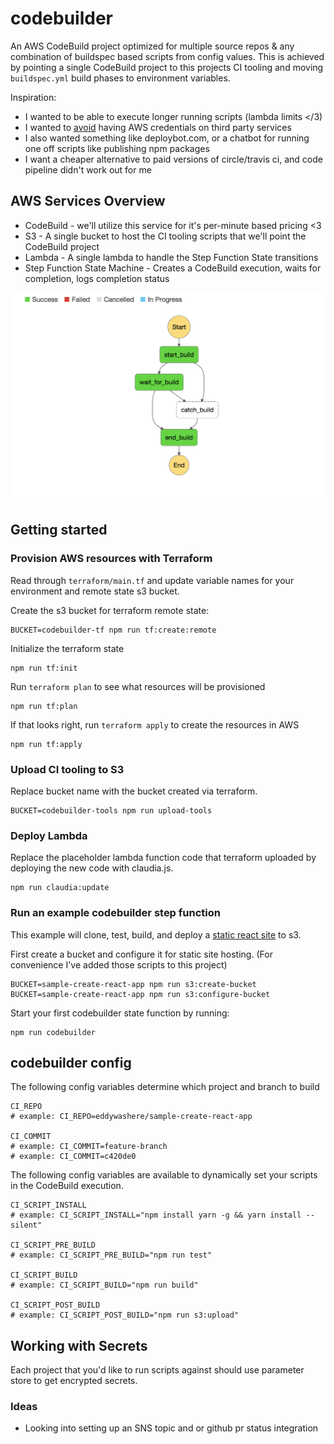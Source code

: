 # codebuilder

An AWS CodeBuild project optimized for multiple source repos & any combination of buildspec based scripts from config values. This is achieved by pointing a single CodeBuild project to this projects CI tooling and moving `buildspec.yml` build phases to environment variables.

Inspiration:

- I wanted to be able to execute longer running scripts (lambda limits </3)
- I wanted to [avoid](https://blog.travis-ci.com/2017-05-08-security-advisory) having AWS credentials on third party services
- I also wanted something like deploybot.com, or a chatbot for running one off scripts like publishing npm packages
- I want a cheaper alternative to paid versions of circle/travis ci, and code pipeline didn't work out for me

## AWS Services Overview

- CodeBuild - we'll utilize this service for it's per-minute based pricing <3
- S3 - A single bucket to host the CI tooling scripts that we'll point the CodeBuild project
- Lambda - A single lambda to handle the Step Function State transitions
- Step Function State Machine - Creates a CodeBuild execution, waits for completion, logs completion status

![state-machine-preview](./state-machine-preview.png)

## Getting started

### Provision AWS resources with Terraform

Read through `terraform/main.tf` and update variable names for your environment and remote state s3 bucket.

Create the s3 bucket for terraform remote state:

```
BUCKET=codebuilder-tf npm run tf:create:remote
```

Initialize the terraform state

```
npm run tf:init
```

Run `terraform plan` to see what resources will be provisioned

```
npm run tf:plan
```

If that looks right, run `terraform apply` to create the resources in AWS

```
npm run tf:apply
```

### Upload CI tooling to S3

Replace bucket name with the bucket created via terraform.

```
BUCKET=codebuilder-tools npm run upload-tools
```

### Deploy Lambda

Replace the placeholder lambda function code that terraform uploaded by deploying the new code with claudia.js.

```
npm run claudia:update
```

### Run an example codebuilder step function

This example will clone, test, build, and deploy a [static react site](https://github.com/eddywashere/sample-create-react-app) to s3.

First create a bucket and configure it for static site hosting. (For convenience I've added those scripts to this project)

```
BUCKET=sample-create-react-app npm run s3:create-bucket
BUCKET=sample-create-react-app npm run s3:configure-bucket
```

Start your first codebuilder state function by running:

```
npm run codebuilder
```

## codebuilder config

The following config variables determine which project and branch to build

```
CI_REPO
# example: CI_REPO=eddywashere/sample-create-react-app

CI_COMMIT
# example: CI_COMMIT=feature-branch
# example: CI_COMMIT=c420de0
```

The following config variables are available to dynamically set your scripts in the CodeBuild execution.

```
CI_SCRIPT_INSTALL
# example: CI_SCRIPT_INSTALL="npm install yarn -g && yarn install --silent"

CI_SCRIPT_PRE_BUILD
# example: CI_SCRIPT_PRE_BUILD="npm run test"

CI_SCRIPT_BUILD
# example: CI_SCRIPT_BUILD="npm run build"

CI_SCRIPT_POST_BUILD
# example: CI_SCRIPT_POST_BUILD="npm run s3:upload"
```

## Working with Secrets

Each project that you'd like to run scripts against should use parameter store to get encrypted secrets.

### Ideas

- Looking into setting up an SNS topic and or github pr status integration

